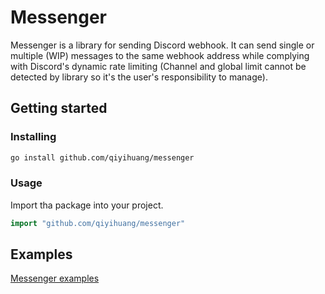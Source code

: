 # Messenger

Messenger is a library for sending Discord webhook. It can send single or multiple (WIP) messages to the same webhook address while complying with Discord's dynamic rate limiting (Channel and global limit cannot be detected by library so it's the user's responsibility to manage).

## Getting started

### Installing

```bash
go install github.com/qiyihuang/messenger
```

### Usage

Import tha package into your project.

```go
import "github.com/qiyihuang/messenger"
```

## Examples

[Messenger examples](https://github.com/qiyihuang/messenger/examples)